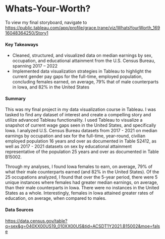 # Whats-Your-Worth?
To view my final storyboard, navigate to https://public.tableau.com/app/profile/grace.trane/viz/WhatsYourWorth_16916048364250/Story1

#### Key Takeaways
-	Cleaned, structured, and visualized data on median earnings by sex, occupation, and educational attainment from the U.S. Census Bureau, spanning 2017 – 2022
-	Implemented data visualization strategies in Tableau to highlight the current gender pay gaps for the full-time, employed population, concluding females earned, on average, 79% that of male counterparts in Iowa, and 82% in the United States

#### Summary
This was my final project in my data visualization course in Tableau. I was tasked to find any dataset of interest and create a compelling story and utilize advanced Tableau functionality. I used Tableau to visualize a snapshot of current wage gaps seen in the United States, and specifically Iowa. I analyzed U.S. Census Bureau datasets from 2017 - 2021 on median earnings by occupation and sex for the full-time, year-round, civilian employed population 16 years and over as documented in Table S2412, as well as 2017 - 2021 datasets on sex by educational attainment representative of the population 25 years and over as documented in Table B15002. 

Through my analyses, I found Iowa females to earn, on average, 79% of what their male counterparts earned (and 82% in the United States). Of the 25 occupations analyzed, I found that over the 5-year period, there were 5 unique instances where females had greater median earnings, on average, than their male counterparts in Iowa. There were no instances in the United States as a whole. Interestingly, females in Iowa attained greater rates of education, on average, when compared to males.

#### Data Sources
https://data.census.gov/table?q=sex&g=040XX00US19_010XX00US&tid=ACSDT1Y2021.B15002&moe=false
